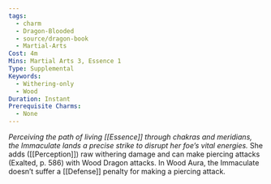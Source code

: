 ```yaml
---
tags:
  - charm
  - Dragon-Blooded
  - source/dragon-book
  - Martial-Arts
Cost: 4m
Mins: Martial Arts 3, Essence 1
Type: Supplemental
Keywords:
  - Withering-only
  - Wood
Duration: Instant
Prerequisite Charms:
  - None
---
```

*Perceiving the path of living [[Essence]] through chakras and meridians, the Immaculate lands a precise strike to disrupt her foe’s vital energies.* 
She adds ([[Perception]]) raw withering damage and can make piercing attacks (Exalted, p. 586) with Wood Dragon attacks. 
In Wood Aura, the Immaculate doesn’t suffer a [[Defense]] penalty for making a piercing attack.